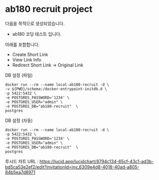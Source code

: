 # ab180 recruit project
다음을 목적으로 생성되었습니다.
- ab180 코딩 테스트 입니다.

아래를 포함합니다.
- Create Short Link
- View Link Info
- Redirect Short Link -> Original Link

DB 설정 (파일)
```
docker run --rm --name local-ab180-recruit -d \
-v ${PWD}/schema:/docker-entrypoint-initdb.d \
-p 5422:5432 \
-e POSTGRES_PASSWORD='1234' \
-e POSTGRES_USER="admin" \
-e POSTGRES_DB="ab180-recruit"  \
postgres
```

DB 설정 (자동)
```
docker run --rm --name local-ab180-recruit -d \
-p 5422:5432 \
-e POSTGRES_PASSWORD='1234' \
-e POSTGRES_USER="admin" \
-e POSTGRES_DB="ab180-recruit"  \
postgres
```

루시드 차트 URL : https://lucid.app/lucidchart/8794c134-65cf-43c1-ad3b-bd5ca53e2ef2/edit?invitationId=inv_6309e4d8-4018-40ad-a805-84b5ea7d8971